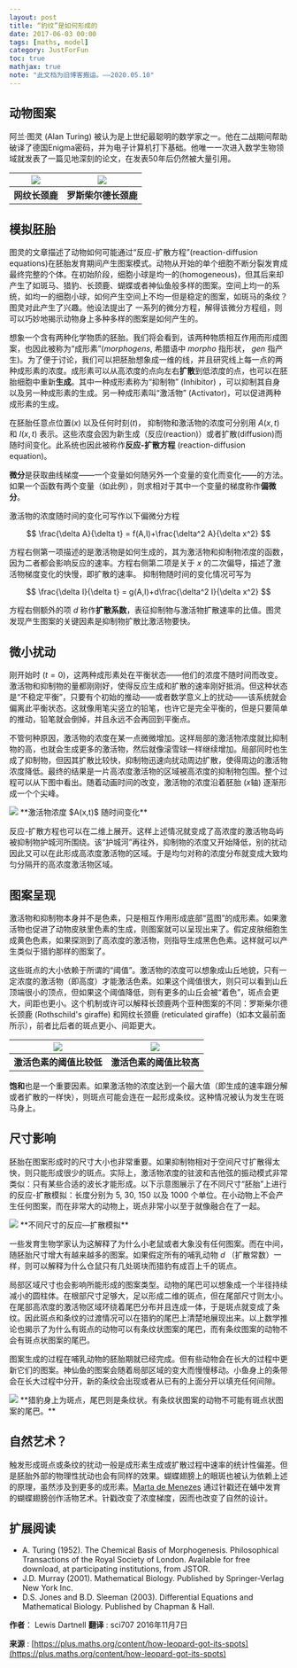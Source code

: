 ```yaml
---
layout: post
title: “豹纹”是如何形成的
date: 2017-06-03 00:00
tags: [maths, model]
category: JustForFun
toc: true
mathjax: true
note: "此文档为旧博客搬运。——2020.05.10"
---
```

## 动物图案
阿兰·图灵 (Alan Turing) 被认为是上世纪最聪明的数学家之一。他在二战期间帮助破译了德国Enigma密码，并为电子计算机打下基础。他唯一一次进入数学生物领域就发表了一篇见地深刻的论文，在发表50年后仍然被大量引用。


| <img src="https://plus.maths.org/issue30/features/dartnell/istock_reticulated.jpg" /> | <img src="https://plus.maths.org/issue30/features/dartnell/istock_rothschild.jpg" /> |
| :--------------------------------------: | :--------------------------------------: |
|                **网纹长颈鹿**                 |               **罗斯柴尔德长颈鹿**               |


## 模拟胚胎
图灵的文章描述了动物如何可能通过“反应-扩散方程”(reaction-diffusion equations)在胚胎发育期间产生图案模式。动物从开始的单个细胞不断分裂发育成最终完整的个体。在初始阶段，细胞小球是均一的(homogeneous)，但其后来却产生了如斑马、猎豹、长颈鹿、蝴蝶或者神仙鱼般多样的图案。空间上均一的系统，如均一的细胞小球，如何产生空间上不均一但是稳定的图案，如斑马的条纹？ 图灵对此产生了兴趣。他设法提出了 一系列的微分方程，解得该微分方程组，则可以巧妙地揭示动物身上多种多样的图案是如何产生的。

想象一个含有两种化学物质的胚胎。我们将会看到，该两种物质相互作用而形成图案，也因此被称为“成形素”(*morphogens*, 希腊语中 *morpho* 指形状， *gen* 指产生)。为了便于讨论，我们可以把胚胎想象成一维的线，并且研究线上每一点的两种成形素的浓度。成形素可以从高浓度的点向左右**扩散**到低浓度的点，也可以在胚胎细胞中重新**生成**。其中一种成形素称为“抑制物” (Inhibitor) ，可以抑制其自身以及另一种成形素的生成。另一种成形素叫“激活物” (Activator)，可以促进两种成形素的生成。

在胚胎任意点位置($x$) 以及任何时刻($t$)， 抑制物和激活物的浓度可分别用 $A(x,t)$ 和 $I(x,t)$ 表示。这些浓度会因为新生成（反应(reaction)）或者扩散(diffusion)而随时间变化。此系统也因此被称作**反应-扩散方程** (reaction-diffusion equation)。

**微分**是获取曲线梯度——一个变量如何随另外一个变量的变化而变化——的方法。如果一个函数有两个变量（如此例），则求相对于其中一个变量的梯度称作**偏微分**。

激活物的浓度随时间的变化可写作以下偏微分方程

$$
\frac{\delta A}{\delta t} = f(A,I)+\frac{\delta^2 A}{\delta x^2}
$$

方程右侧第一项描述的是激活物是如何生成的，其为激活物和抑制物浓度的函数，因为二者都会影响反应的速率。方程右侧第二项是关于 $x$ 的二次偏导，描述了激活物梯度变化的快慢，即扩散的速率。
抑制物随时间的变化情况可写为

$$
\frac{\delta I}{\delta t} = g(A,I)+d\frac{\delta^2 I}{\delta x^2}
$$

方程右侧额外的项 $d$ 称作**扩散系数**，表征抑制物与激活物扩散速率的比值。图灵发现产生图案的关键因素是抑制物扩散比激活物要快。

## 微小扰动
刚开始时 ($t=0$)，这两种成形素处在平衡状态——他们的浓度不随时间而改变。激活物和抑制物的量都刚刚好，使得反应生成和扩散的速率刚好抵消。但这种状态是“不稳定平衡”，只要有个初始的推动——或者数学意义上的扰动——该系统就会偏离此平衡状态。这就像用笔尖竖立的铅笔，也许它是完全平衡的，但是只要简单的推动，铅笔就会倒掉，并且永远不会再回到平衡点。

不管何种原因，激活物的浓度在某一点微微增加。这样局部的激活物浓度就比抑制物的高，也就会生成更多的激活物，然后就像滚雪球一样继续增加。局部同时也生成了抑制物，但因其扩散比较快，抑制物迅速向扰动周边扩散，使得周边的激活物浓度降低。最终的结果是一片高浓度激活物的区域被高浓度的抑制物包围。整个过程可以从下图中看出。随着动画时间的改变，激活物的浓度沿着胚胎 ($x$轴) 逐渐形成一个个尖峰。

<img src="https://plus.maths.org/issue30/features/dartnell/Instability.gif" />
**激活物浓度 $A(x,t)$ 随时间变化**

反应-扩散方程也可以在二维上展开。这样上述情况就变成了高浓度的激活物岛屿被抑制物护城河所围绕。该“护城河”再往外，抑制物的浓度又开始降低，别的扰动因此又可以在此形成高浓度激活物的区域。于是均匀对称的浓度分布就变成大致均匀分隔开的高浓度激活物区域。

## 图案呈现
激活物和抑制物本身并不是色素，只是相互作用形成底部“蓝图”的成形素。如果激活物也促进了动物皮肤里色素的生成，则图案就可以呈现出来了。假定皮肤细胞生成黄色色素，如果探测到了高浓度的激活物，则指导生成黑色色素。这样就可以产生类似于猎豹那样的图案了。

这些斑点的大小依赖于所谓的“阈值”。激活物的浓度可以想象成山丘地貌，只有一定浓度的激活物（即高度）才能激活色素。如果这个阈值很大，则只可以看到山丘顶端很小的顶点，但如果这个阈值降低，则有更多的山丘会被“着色”，斑点会更大，间距也更小。这个机制或许可以解释长颈鹿两个亚种图案的不同：罗斯柴尔德长颈鹿 (Rothschild's giraffe) 和网纹长颈鹿 (reticulated giraffe)（如本文最前面所示），前者比后者的斑点更小、间距更大。

| <img src="https://plus.maths.org/issue30/features/dartnell/Low_Threshold.jpg" /> | <img src="https://plus.maths.org/issue30/features/dartnell/High_Threshold.jpg" /> |
| :--------------------------------------: | :--------------------------------------: |
|              **激活色素的阈值比较低**              |              **激活色素的阈值比较高**              |

**饱和**也是一个重要因素。如果激活物的浓度达到一个最大值（即生成的速率跟分解或者扩散的一样快），则斑点可能会连在一起形成条纹。这种情况被认为发生在斑马身上。

## 尺寸影响
胚胎在图案形成时的尺寸大小也非常重要。如果抑制物相对于空间尺寸扩散得太快，则只能形成很少的斑点。实际上，激活物浓度的驻波和吉他弦的振动模式非常类似：只有某些合适的波长才能形成。以下示意图展示了在不同尺寸“胚胎”上进行的反应-扩散模拟：长度分别为 $5$, $30$, $150$ 以及 $1000$ 个单位。在小动物上不会产生任何图案，而在非常大的动物上，斑点非常小以至于就像融合在了一起。

<img src="https://plus.maths.org/issue30/features/dartnell/Domain_size.gif" />
**不同尺寸的反应—扩散模拟**

一些发育生物学家认为这解释了为什么小老鼠或者大象没有任何图案。而在中间，随胚胎尺寸增大有越来越多的图案。如果假定所有的哺乳动物 $d$ （扩散常数）一样，则可以解释为什么仓鼠只有几处斑块而猎豹有成百上千的斑点。

局部区域尺寸也会影响所能形成的图案类型。动物的尾巴可以想象成一个半径持续减小的圆柱体。在根部尺寸足够大，足以形成二维的斑点，但在尾部尺寸则太小。在尾部高浓度的激活物区域环绕着尾巴分布并且连成一体，于是斑点就变成了条纹。因此斑点和条纹的过渡情况可以在猎豹的尾巴上清楚地展现出来。以上数学推论也揭示了为什么有斑点的动物可以有条纹状图案的尾巴，而有条纹图案的动物不会有斑点状图案的尾巴。

图案生成的过程在哺乳动物的胚胎期就已经完成。但有些动物会在长大的过程中更新它们的图案。神仙鱼的图案会随着局部区域的变大而慢慢移动。小鱼身上的条带会在长大过程中分开，新的条纹会出现或者从已有的上面分开以填充任何间隙。

<img src="https://plus.maths.org/issue30/features/dartnell/iStock_cheetah.jpg" />
**猎豹身上为斑点，尾巴则是条纹状。有条纹状图案的动物不可能有斑点状图案的尾巴。**

## 自然艺术？
触发形成斑点或条纹的扰动一般是成形素生成或扩散过程中速率的统计性偏差。但是胚胎外部的物理性扰动也会有同样的效果。蝴蝶翅膀上的眼斑也被认为依赖上述的原理，虽然涉及到更多的成形素。[Marta de Menezes](http://martademenezes.com/) 通过针戳还在蛹中发育的蝴蝶翅膀创作活物艺术。针戳改变了浓度梯度，因而也改变了自然的设计。

## 扩展阅读
* A. Turing (1952). The Chemical Basis of Morphogenesis. Philosophical Transactions of the Royal Society of London. Available for free download, at participating institutions, from JSTOR.
* J.D. Murray (2001). Mathematical Biology. Published by Springer-Verlag New York Inc.
* D.S. Jones and B.D. Sleeman (2003). Differential Equations and Mathematical Biology. Published by Chapman & Hall.


**作者**： Lewis Dartnell
**翻译** : sci707
2016年11月7日

**来源** : [https://plus.maths.org/content/how-leopard-got-its-spots](https://plus.maths.org/content/how-leopard-got-its-spots)




[1]: https://plus.maths.org/issue30/features/dartnell/Instability.gif